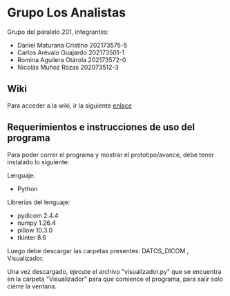 # Grupo Los Analistas

Grupo del paralelo 201, integrantes:

- Daniel Maturana Cristino 202173575-5
- Carlos Arévalo Guajardo 202173501-1
- Romina Aguilera Otárola 202173572-0
- Nicolás Muñoz Rozas 202073512-3

## Wiki

Para acceder a la wiki, ir la siguiente [enlace](https://github.com/tylwerr/GRP-LosAnalistas-2024-PROYINF/wiki#wiki-grupo-losanalistas)


## Requerimientos e instrucciones de uso del programa

Para poder correr el programa y mostrar el prototipo/avance, debe tener instalado lo siguiente:

Lenguaje:
- Python 

Librerías del lenguaje:
- pydicom 2.4.4
- numpy 1.26.4
- pillow 10.3.0
- tkinter 8.6

Luego debe descargar las carpetas presentes: DATOS_DICOM , Visualizador.

Una vez descargado, ejecute el archivo "visualizador.py" que se encuentra en la carpeta "Visualizador" para que comience el programa, para salir solo cierre la ventana.
